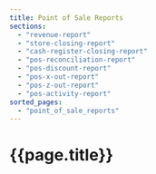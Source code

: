 ```yaml
---
title: Point of Sale Reports
sections:
  - "revenue-report"
  - "store-closing-report"
  - "cash-register-closing-report"
  - "pos-reconciliation-report"
  - "pos-discount-report"
  - "pos-x-out-report"
  - "pos-z-out-report"
  - "pos-activity-report"
sorted_pages:
  - "point_of_sale_reports"
---
```

# {{page.title}}
